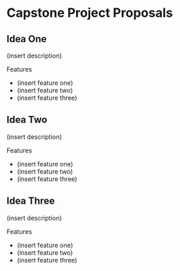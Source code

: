 # Capstone Project Proposals

## Idea One
(insert description)

Features
- (insert feature one)
- (insert feature two)
- (insert feature three)

## Idea Two
(insert description)

Features
- (insert feature one)
- (insert feature two)
- (insert feature three)

## Idea Three
(insert description)

Features
- (insert feature one)
- (insert feature two)
- (insert feature three)
